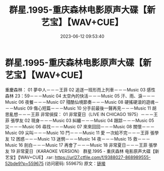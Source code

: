 ﻿---
title: 群星.1995-重庆森林电影原声大碟【新艺宝】【WAV+CUE】
date: 2023-06-12 09:53:40
categories: WAV车载音乐、镜像
tags: 华语中文
---
# 群星.1995-重庆森林电影原声大碟【新艺宝】【WAV+CUE】

重慶森林：
01 夢中人－－－王菲
02 追逐一班形而上列車－－－Music
03 感性森林 23：59－－－Music
04 太空內的快活－－－Music
05 汗、雨、淚－－－Music
06 夜餐－－－Music
07 殘酷仙境節奏－－－Music
08 硬搖硬滾的遊魂－－－Music
09 傷心短篇－－－Music
10 分手前最後一聲再見－－－Music
11 胡思亂想－－－王菲
非常偵探：
01 非常夏日（LIVE IN CHICAGO 1975）－－－王菲 張學友
02 現身－－－Music
03 糾纏－－－Music
04 跟踪－－－Music
05 災－－－Music
06 尋找－－－Music
07 來來回回－－－Music
08 關懷－－－Music
09 尖叫－－－Music
10 鬥－－－Music
11 愛 一次給不完－－－王菲 張學友
12 困惑－－－Music
13 迷惘－－－Music
14 夜－－－Music
15 救－－－Music
16 剖白－－－Music
17 再會了－－－Music
18 非常夏日－－－王菲 張學友
19 非常夏日（KARAOKE VERSION）
群星.1995 - 重庆森林 电影原声大碟【新艺宝】【WAV+CUE】.rar: https://url27.ctfile.com/f/9388027-868989555-52bde9?p=559675
(访问密码: 559675)
原文：[链接](https://blog.sina.com.cn/s/blog_1647c7e76010312ay.html)